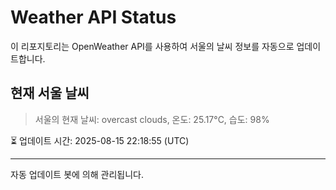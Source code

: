 
# Weather API Status

이 리포지토리는 OpenWeather API를 사용하여 서울의 날씨 정보를 자동으로 업데이트합니다.

## 현재 서울 날씨
> 서울의 현재 날씨: overcast clouds, 온도: 25.17°C, 습도: 98%

⏳ 업데이트 시간: 2025-08-15 22:18:55 (UTC)

---
자동 업데이트 봇에 의해 관리됩니다.

